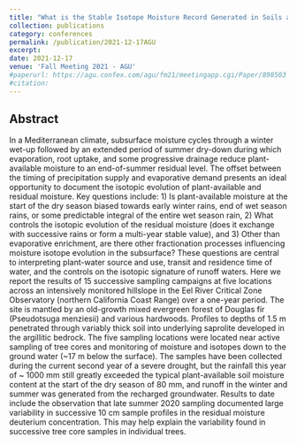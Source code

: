 ```yaml
---
title: "What is the Stable Isotope Moisture Record Generated in Soils and Shallow Saprolite Across a Seasonal Wet-up and Dry-down Cycle in a Mediterranean Climate?"
collection: publications
category: conferences
permalink: /publication/2021-12-17AGU
excerpt: 
date: 2021-12-17
venue: 'Fall Meeting 2021 - AGU'
#paperurl: https://agu.confex.com/agu/fm21/meetingapp.cgi/Paper/898503
#citation: 
---
```


Abstract
---

In a Mediterranean climate, subsurface moisture cycles through a winter wet-up followed by an extended period of summer dry-down during which evaporation, root uptake, and some progressive drainage reduce plant-available moisture to an end-of-summer residual level. The offset between the timing of precipitation supply and evaporative demand presents an ideal opportunity to document the isotopic evolution of plant-available and residual moisture. Key questions include: 1) Is plant-available moisture at the start of the dry season biased towards early winter rains, end of wet season rains, or some predictable integral of the entire wet season rain, 2) What controls the isotopic evolution of the residual moisture (does it exchange with successive rains or form a multi-year stable value), and 3) Other than evaporative enrichment, are there other fractionation processes influencing moisture isotope evolution in the subsurface? These questions are central to interpreting plant-water source and use, transit and residence time of water, and the controls on the isotopic signature of runoff waters. Here we report the results of 15 successive sampling campaigns at five locations across an intensively monitored hillslope in the Eel River Critical Zone Observatory (northern California Coast Range) over a one-year period. The site is mantled by an old-growth mixed evergreen forest of Douglas fir (Pseudotsuga menziesii) and various hardwoods. Profiles to depths of 1.5 m penetrated through variably thick soil into underlying saprolite developed in the argillitic bedrock. The five sampling locations were located near active sampling of tree cores and monitoring of moisture and isotopes down to the ground water (~17 m below the surface). The samples have been collected during the current second year of a severe drought, but the rainfall this year of ~ 1000 mm still greatly exceeded the typical plant-available soil moisture content at the start of the dry season of 80 mm, and runoff in the winter and summer was generated from the recharged groundwater. Results to date include the observation that late summer 2020 sampling documented large variability in successive 10 cm sample profiles in the residual moisture deuterium concentration. This may help explain the variability found in successive tree core samples in individual trees.
